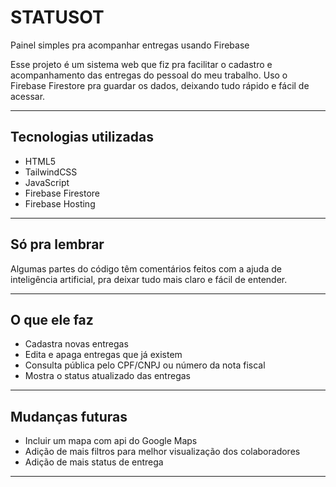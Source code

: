 # STATUSOT 
Painel simples pra acompanhar entregas usando Firebase

Esse projeto é um sistema web que fiz pra facilitar o cadastro e acompanhamento das entregas do pessoal do meu trabalho. Uso o Firebase Firestore pra guardar os dados, deixando tudo rápido e fácil de acessar.

---

## Tecnologias utilizadas

- HTML5  
- TailwindCSS  
- JavaScript  
- Firebase Firestore  
- Firebase Hosting

---

## Só pra lembrar

Algumas partes do código têm comentários feitos com a ajuda de inteligência artificial, pra deixar tudo mais claro e fácil de entender.

---

## O que ele faz

- Cadastra novas entregas  
- Edita e apaga entregas que já existem  
- Consulta pública pelo CPF/CNPJ ou número da nota fiscal  
- Mostra o status atualizado das entregas  

---

## Mudanças futuras

- Incluir um mapa com api do Google Maps
- Adição de mais filtros para melhor visualização dos colaboradores
- Adição de mais status de entrega

---
